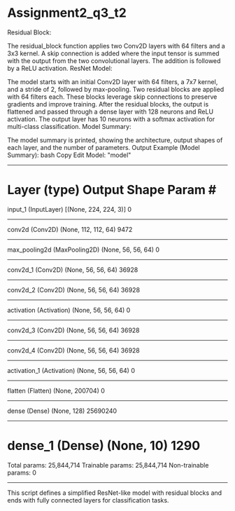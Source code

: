 # Assignment2_q3_t2
Residual Block:

The residual_block function applies two Conv2D layers with 64 filters and a 3x3 kernel. A skip connection is added where the input tensor is summed with the output from the two convolutional layers. The addition is followed by a ReLU activation.
ResNet Model:

The model starts with an initial Conv2D layer with 64 filters, a 7x7 kernel, and a stride of 2, followed by max-pooling.
Two residual blocks are applied with 64 filters each. These blocks leverage skip connections to preserve gradients and improve training.
After the residual blocks, the output is flattened and passed through a dense layer with 128 neurons and ReLU activation.
The output layer has 10 neurons with a softmax activation for multi-class classification.
Model Summary:

The model summary is printed, showing the architecture, output shapes of each layer, and the number of parameters.
Output Example (Model Summary):
bash
Copy
Edit
Model: "model"
_________________________________________________________________
Layer (type)                 Output Shape              Param #
=================================================================
input_1 (InputLayer)         [(None, 224, 224, 3)]     0
_________________________________________________________________
conv2d (Conv2D)              (None, 112, 112, 64)      9472
_________________________________________________________________
max_pooling2d (MaxPooling2D) (None, 56, 56, 64)        0
_________________________________________________________________
conv2d_1 (Conv2D)            (None, 56, 56, 64)        36928
_________________________________________________________________
conv2d_2 (Conv2D)            (None, 56, 56, 64)        36928
_________________________________________________________________
activation (Activation)      (None, 56, 56, 64)        0
_________________________________________________________________
conv2d_3 (Conv2D)            (None, 56, 56, 64)        36928
_________________________________________________________________
conv2d_4 (Conv2D)            (None, 56, 56, 64)        36928
_________________________________________________________________
activation_1 (Activation)    (None, 56, 56, 64)        0
_________________________________________________________________
flatten (Flatten)            (None, 200704)            0
_________________________________________________________________
dense (Dense)                (None, 128)               25690240
_________________________________________________________________
dense_1 (Dense)              (None, 10)                1290
=================================================================
Total params: 25,844,714
Trainable params: 25,844,714
Non-trainable params: 0
_________________________________________________________________
This script defines a simplified ResNet-like model with residual blocks and ends with fully connected layers for classification tasks.
